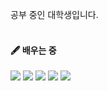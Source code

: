 공부 중인 대학생입니다.
<br></br>
#### 🖋 배우는 중
<div>
  <img src="https://img.shields.io/badge/JavaScript-F7DF1E?style=flat-square&logo=JavaScript&logoColor=000000">
  <img src="https://img.shields.io/badge/Java-007396?style=flat-square&logo=Java&logoColor=ffffff">
  <img src="https://img.shields.io/badge/Python-3776AB?style=flat-square&logo=Python&logoColor=ffffff">
  <img src="https://img.shields.io/badge/C-A8B9CC?style=flat-square&logo=C&logoColor=ffffff">
  <img src="https://img.shields.io/badge/C++-00599C?style=flat-square&logo=C%2B%2B&logoColor=ffffff">
</div>


<!--
**ssg524/ssg524** is a ✨ _special_ ✨ repository because its `README.md` (this file) appears on your GitHub profile.

Here are some ideas to get you started:

- 🔭 I’m currently working on ...
- 🌱 I’m currently learning ...
- 👯 I’m looking to collaborate on ...
- 🤔 I’m looking for help with ...
- 💬 Ask me about ...
- 📫 How to reach me: ...
- 😄 Pronouns: ...
- ⚡ Fun fact: ...
-->
